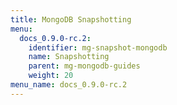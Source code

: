 ```yaml
---
title: MongoDB Snapshotting
menu:
  docs_0.9.0-rc.2:
    identifier: mg-snapshot-mongodb
    name: Snapshotting
    parent: mg-mongodb-guides
    weight: 20
menu_name: docs_0.9.0-rc.2
---
```


